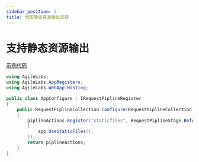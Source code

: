 ```yaml
---
sidebar_position: 2
title: 增加静态资源输出支持
---
```


# 支持静态资源输出
[示例代码](https://git.feinian.net/agilelabs.framework/agilelabs.samples/src/branch/main/mvcweb)

```csharp
using AgileLabs;
using AgileLabs.AppRegisters;
using AgileLabs.WebApp.Hosting;

public class AppConfigure : IRequestPiplineRegister
{
    public RequestPiplineCollection Configure(RequestPiplineCollection piplineActions, AppBuildContext buildContext)
    {
        piplineActions.Register("staticfiles", RequestPiplineStage.BeforeRouting, app =>
        {
            app.UseStaticFiles();
        });
        return piplineActions;
    }
}
```